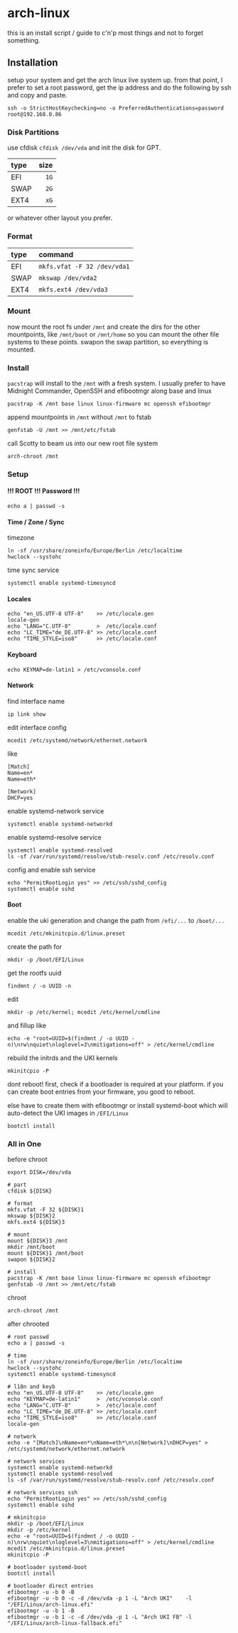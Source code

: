 # arch-linux

this is an install script / guide to c'n'p most things and not to forget something.

## Installation

setup your system and get the arch linux live system up.
from that point, I prefer to set a root password, get the ip address
and do the following by ssh and copy and paste.
```
ssh -o StrictHostKeychecking=no -o PreferredAuthentications=password root@192.168.0.86
```

### Disk Partitions

use cfdisk `cfdisk /dev/vda` and init the disk for GPT.

| type |   size |
| :--- | -----: |
| EFI  | `1G`   |
| SWAP | `2G`   |
| EXT4 | `xG`   |

or whatever other layout you prefer.

### Format

| type | command                     |
| :--- | :-------------------------- |
| EFI  | `mkfs.vfat -F 32 /dev/vda1` |
| SWAP | `mkswap /dev/vda2`          |
| EXT4 | `mkfs.ext4 /dev/vda3`       |

### Mount

now mount the root fs under `/mnt`
and create the dirs for the other mountpoints,
like `/mnt/boot` or `/mnt/home`
so you can mount the other file systems to these points.
swapon the swap partition, so everything is mounted.

### Install

`pacstrap` will install to the `/mnt` with a fresh system.
I usually prefer to have Midnight Commander, OpenSSH and efibootmgr along base and linux
```
pacstrap -K /mnt base linux linux-firmware mc openssh efibootmgr
```

append mountpoints in `/mnt` without `/mnt` to fstab
```
genfstab -U /mnt >> /mnt/etc/fstab
```

call Scotty to beam us into our new root file system
```
arch-chroot /mnt
```


### Setup

#### !!! ROOT !!! Password !!!

```
echo a | passwd -s
```

#### Time / Zone / Sync

timezone
```
ln -sf /usr/share/zoneinfo/Europe/Berlin /etc/localtime
hwclock --systohc
```

time sync service
```
systemctl enable systemd-timesyncd
```

#### Locales

```
echo "en_US.UTF-8 UTF-8"    >> /etc/locale.gen
locale-gen
echo "LANG="C.UTF-8"        >  /etc/locale.conf
echo "LC_TIME="de_DE.UTF-8" >> /etc/locale.conf
echo "TIME_STYLE=iso8"      >> /etc/locale.conf
```

#### Keyboard

```
echo KEYMAP=de-latin1 > /etc/vconsole.conf
```

#### Network

find interface name
```
ip link show
```

edit interface config
```
mcedit /etc/systemd/network/ethernet.network
```

like
```
[Match]
Name=en*
Name=eth*

[Network]
DHCP=yes
```

enable systemd-network service
```
systemctl enable systemd-networkd
```

enable systemd-resolve service
```
systemctl enable systemd-resolved
ls -sf /var/run/systemd/resolve/stub-resolv.conf /etc/resolv.conf
```

config and enable ssh service
```
echo "PermitRootLogin yes" >> /etc/ssh/sshd_config
systemctl enable sshd
```

#### Boot

enable the uki generation and change the path from `/efi/...` to `/boot/...`
```
mcedit /etc/mkinitcpio.d/linux.preset
```

create the path for
```
mkdir -p /boot/EFI/Linux
```

get the rootfs uuid
```
findmnt / -o UUID -n
```

edit
```
mkdir -p /etc/kernel; mcedit /etc/kernel/cmdline
```

and fillup like
```
echo -e "root=UUID=$(findmnt / -o UUID -n)\nrw\nquiet\nloglevel=3\nmitigations=off" > /etc/kernel/cmdline
```

rebuild the initrds and the UKI kernels
```
mkinitcpio -P
```

dont reboot! first, check if a bootloader is required at your platform.
if you can create boot entries from your firmware, you good to reboot.

else have to create them with efibootmgr or install systemd-boot which will auto-detect the UKI images in `/EFI/Linux`
```
bootctl install
```

### All in One

before chroot
```
export DISK=/dev/vda

# part
cfdisk ${DISK}

# format
mkfs.vfat -F 32 ${DISK}1
mkswap ${DISK}2
mkfs.ext4 ${DISK}3

# mount
mount ${DISK}3 /mnt
mkdir /mnt/boot
mount ${DISK}1 /mnt/boot
swapon ${DISK}2

# install
pacstrap -K /mnt base linux linux-firmware mc openssh efibootmgr
genfstab -U /mnt >> /mnt/etc/fstab

```

chroot
```
arch-chroot /mnt

```

after chrooted
```
# root passwd
echo a | passwd -s

# time
ln -sf /usr/share/zoneinfo/Europe/Berlin /etc/localtime
hwclock --systohc
systemctl enable systemd-timesyncd

# l18n and keyb
echo "en_US.UTF-8 UTF-8"    >> /etc/locale.gen
echo "KEYMAP=de-latin1"     >  /etc/vconsole.conf
echo "LANG="C.UTF-8"        >  /etc/locale.conf
echo "LC_TIME="de_DE.UTF-8" >> /etc/locale.conf
echo "TIME_STYLE=iso8"      >> /etc/locale.conf
locale-gen

# network
echo -e "[Match]\nName=en*\nName=eth*\n\n[Network]\nDHCP=yes" > /etc/systemd/network/ethernet.network

# network services
systemctl enable systemd-networkd
systemctl enable systemd-resolved
ls -sf /var/run/systemd/resolve/stub-resolv.conf /etc/resolv.conf

# network services ssh
echo "PermitRootLogin yes" >> /etc/ssh/sshd_config
systemctl enable sshd

# mkinitcpio
mkdir -p /boot/EFI/Linux
mkdir -p /etc/kernel
echo -e "root=UUID=$(findmnt / -o UUID -n)\nrw\nquiet\nloglevel=3\nmitigations=off" > /etc/kernel/cmdline
mcedit /etc/mkinitcpio.d/linux.preset
mkinitcpio -P

# bootloader systemd-boot
bootctl install

# bootloader direct entries
efibootmgr -u -b 0 -B
efibootmgr -u -b 0 -c -d /dev/vda -p 1 -L "Arch UKI"    -l "/EFI/Linux/arch-linux.efi"
efibootmgr -u -b 1 -B
efibootmgr -u -b 1 -c -d /dev/vda -p 1 -L "Arch UKI FB" -l "/EFI/Linux/arch-linux-fallback.efi"

```
